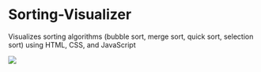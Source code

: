 # Sorting-Visualizer
Visualizes sorting algorithms (bubble sort, merge sort, quick sort, selection sort) using HTML, CSS, and JavaScript

![](https://media.giphy.com/media/QY3N2Msu7BSkSWefTg/giphy.gif)
